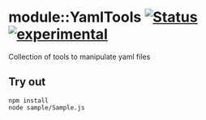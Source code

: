 # module::YamlTools  [![Status](https://github.com/Wandalen/wYamlTools/workflows/Test/badge.svg)](https://github.com/Wandalen/wYamlTools/actions?query=workflow%3ATest) [![experimental](https://img.shields.io/badge/stability-experimental-orange.svg)](https://github.com/emersion/stability-badges#experimental)

Collection of tools to manipulate yaml files

## Try out
```
npm install
node sample/Sample.js
```
